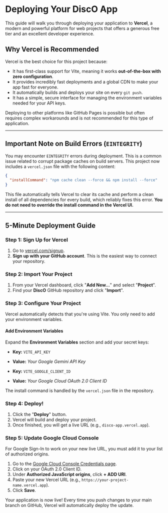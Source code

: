 # Deploying Your DiscO App

This guide will walk you through deploying your application to **Vercel**, a modern and powerful platform for web projects that offers a generous free tier and an excellent developer experience.

## Why Vercel is Recommended

Vercel is the best choice for this project because:
- It has first-class support for Vite, meaning it works **out-of-the-box with zero configuration**.
- It provides incredibly fast deployments and a global CDN to make your app fast for everyone.
- It automatically builds and deploys your site on every `git push`.
- It has a simple, secure interface for managing the environment variables needed for your API keys.

Deploying to other platforms like GitHub Pages is possible but often requires complex workarounds and is not recommended for this type of application.

---

## Important Note on Build Errors (`EINTEGRITY`)

You may encounter `EINTEGRITY` errors during deployment. This is a common issue related to corrupt package caches on build servers. This project now includes a `vercel.json` file with the following content:

```json
{
  "installCommand": "npm cache clean --force && npm install --force"
}
```

This file automatically tells Vercel to clear its cache and perform a clean install of all dependencies for every build, which reliably fixes this error. **You do not need to override the install command in the Vercel UI.**

---

## 5-Minute Deployment Guide

### Step 1: Sign Up for Vercel

1.  Go to [vercel.com/signup](https://vercel.com/signup).
2.  **Sign up with your GitHub account**. This is the easiest way to connect your repository.

### Step 2: Import Your Project

1.  From your Vercel dashboard, click "**Add New...**" and select "**Project**".
2.  Find your **DiscO** GitHub repository and click "**Import**".

### Step 3: Configure Your Project

Vercel automatically detects that you're using Vite. You only need to add your environment variables.

#### Add Environment Variables
Expand the **Environment Variables** section and add your secret keys:

-   **Key:** `VITE_API_KEY`
-   **Value:** *Your Google Gemini API Key*

-   **Key:** `VITE_GOOGLE_CLIENT_ID`
-   **Value:** *Your Google Cloud OAuth 2.0 Client ID*

The install command is handled by the `vercel.json` file in the repository.

### Step 4: Deploy!

1.  Click the "**Deploy**" button.
2.  Vercel will build and deploy your project.
3.  Once finished, you will get a live URL (e.g., `disco-app.vercel.app`).

### Step 5: Update Google Cloud Console

For Google Sign-In to work on your new live URL, you must add it to your list of authorized origins.

1. Go to the [Google Cloud Console Credentials page](https://console.cloud.google.com/apis/credentials).
2. Click on your OAuth 2.0 Client ID.
3. Under **Authorized JavaScript origins**, click **+ ADD URI**.
4. Paste your new Vercel URL (e.g., `https://your-project-name.vercel.app`).
5. Click **Save**.

Your application is now live! Every time you push changes to your main branch on GitHub, Vercel will automatically deploy the update.